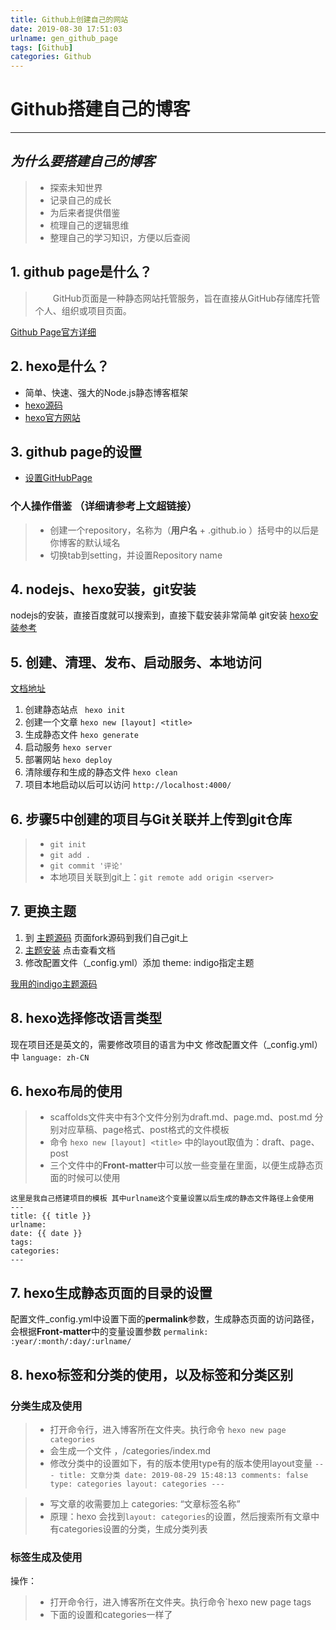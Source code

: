 ```yaml
---
title: Github上创建自己的网站
date: 2019-08-30 17:51:03
urlname: gen_github_page
tags: [Github]
categories: Github
---
```


# Github搭建自己的博客
 
---

## *为什么要搭建自己的博客*

> * 探索未知世界
> * 记录自己的成长
> * 为后来者提供借鉴
> * 梳理自己的逻辑思维
> * 整理自己的学习知识，方便以后查阅


 
## 1. github page是什么？
    
>　　GitHub页面是一种静态网站托管服务，旨在直接从GitHub存储库托管个人、组织或项目页面。

[Github Page官方详细](https://help.github.com/en/categories/github-pages-basics)

## 2. hexo是什么？

- 简单、快速、强大的Node.js静态博客框架
- [hexo源码](https://github.com/hexojs/hexo)
- [hexo官方网站](https://hexo.io/zh-cn/)

## 3. github page的设置

- [设置GitHubPage](https://help.github.com/en/articles/configuring-a-publishing-source-for-github-pages)

### 个人操作借鉴 （详细请参考上文超链接）
> - 创建一个repository，名称为（**用户名** + .github.io ）括号中的以后是你博客的默认域名
> - 切换tab到setting，并设置Repository name


## 4. nodejs、hexo安装，git安装
nodejs的安装，直接百度就可以搜索到，直接下载安装非常简单
git安装
[hexo安装参考](https://hexo.io/zh-cn/docs/#%E5%AE%89%E8%A3%85%E5%89%8D%E6%8F%90)
## 5. 创建、清理、发布、启动服务、本地访问

[文档地址](https://hexo.io/zh-cn/docs/commands)
 1. 创建静态站点 ` hexo init`
 2. 创建一个文章 `hexo new [layout] <title>`
 3. 生成静态文件 `hexo generate`
 4. 启动服务 `hexo server`
 5. 部署网站 `hexo deploy`
 6. 清除缓存和生成的静态文件 `hexo clean`
 7. 项目本地启动以后可以访问 `http://localhost:4000/`

## 6. 步骤5中创建的项目与Git关联并上传到git仓库

> - `git init`
> - `git add .`
> - `git commit '评论'`
> - 本地项目关联到git上：` git remote add origin <server> `

## 7. 更换主题
 
 1. 到 [主题源码](https://github.com/yscoder/hexo-theme-indigo) 页面fork源码到我们自己git上
 2. [主题安装](https://github.com/yscoder/hexo-theme-indigo/wiki/%E5%AE%89%E8%A3%85) 点击查看文档
 3. 修改配置文件（_config.yml）添加 theme: indigo指定主题
 
[ 我用的indigo主题源码](https://github.com/yscoder/hexo-theme-indigo)

## 8. hexo选择修改语言类型
 现在项目还是英文的，需要修改项目的语言为中文
 修改配置文件（_config.yml）中  `language: zh-CN`

## 6. hexo布局的使用

> * scaffolds文件夹中有3个文件分别为draft.md、page.md、post.md
分别对应草稿、page格式、post格式的文件模板
> * 命令 `hexo new [layout] <title>`  中的layout取值为：draft、page、post
> * 三个文件中的**Front-matter**中可以放一些变量在里面，以便生成静态页面的时候可以使用

```
这里是我自己搭建项目的模板 其中urlname这个变量设置以后生成的静态文件路径上会使用
---
title: {{ title }}
urlname: 
date: {{ date }}
tags:
categories:
---
```


## 7. hexo生成静态页面的目录的设置
配置文件_config.yml中设置下面的**permalink**参数，生成静态页面的访问路径，会根据**Front-matter**中的变量设置参数
`permalink: :year/:month/:day/:urlname/`

## 8. hexo标签和分类的使用，以及标签和分类区别

### 分类生成及使用

 > - 打开命令行，进入博客所在文件夹。执行命令
 `hexo new page categories`
 > - 会生成一个文件 ，/categories/index.md
 > - 修改分类中的设置如下，有的版本使用type有的版本使用layout变量
    ```
    ---
    title: 文章分类
    date: 2019-08-29 15:48:13
    comments: false
    type: categories
    layout: categories
    ---
    ```
    
  > - 写文章的收需要加上 categories: “文章标签名称”
  > - 原理：hexo 会找到`layout: categories`的设置，然后搜索所有文章中有categories设置的分类，生成分类列表
  
### 标签生成及使用
操作： 
 > - 打开命令行，进入博客所在文件夹。执行命令`hexo new page tags 
 > - 下面的设置和categories一样了 
 
 
